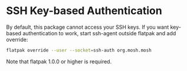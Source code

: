 SSH Key-based Authentication
=============================

By default, this package cannot access your SSH keys. If you want key-based authentication to work, start ssh-agent outside flatpak and add override:

```bash
flatpak override --user --socket=ssh-auth org.mosh.mosh
```

Note that flatpak 1.0.0 or higher is required.
